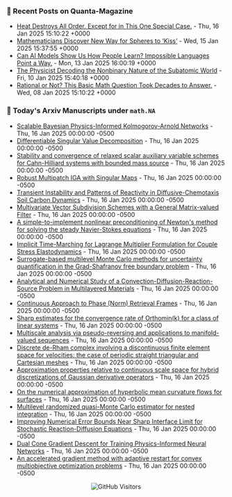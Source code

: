 ### 📝 Recent Posts on Quanta-Magazine
<!-- quanta starts -->
* <a href="https://www.quantamagazine.org/heat-destroys-all-order-except-for-in-this-one-special-case-20250116/">Heat Destroys All Order. Except for in This One Special Case.</a> - Thu, 16 Jan 2025 15:10:22 +0000
* <a href="https://www.quantamagazine.org/mathematicians-discover-new-way-for-spheres-to-kiss-20250115/">Mathematicians Discover New Way for Spheres to ‘Kiss’</a> - Wed, 15 Jan 2025 15:37:55 +0000
* <a href="https://www.quantamagazine.org/can-ai-models-show-us-how-people-learn-impossible-languages-point-a-way-20250113/">Can AI Models Show Us How People Learn? Impossible Languages Point a Way.</a> - Mon, 13 Jan 2025 16:00:19 +0000
* <a href="https://www.quantamagazine.org/the-physicist-decoding-the-nonbinary-nature-of-the-subatomic-world-20250110/">The Physicist Decoding the Nonbinary Nature of the Subatomic World</a> - Fri, 10 Jan 2025 15:40:18 +0000
* <a href="https://www.quantamagazine.org/rational-or-not-this-basic-math-question-took-decades-to-answer-20250108/">Rational or Not? This Basic Math Question Took Decades to Answer.</a> - Wed, 08 Jan 2025 15:10:22 +0000
<!-- quanta ends -->


### 📝 Today's Arxiv Manuscripts under ``math.NA``
<!-- arxiv-math-na starts -->
* <a href="https://arxiv.org/abs/2501.08501">Scalable Bayesian Physics-Informed Kolmogorov-Arnold Networks</a> - Thu, 16 Jan 2025 00:00:00 -0500
* <a href="https://arxiv.org/abs/2501.08522">Differentiable Singular Value Decomposition</a> - Thu, 16 Jan 2025 00:00:00 -0500
* <a href="https://arxiv.org/abs/2501.08543">Stability and convergence of relaxed scalar auxiliary variable schemes for Cahn-Hilliard systems with bounded mass source</a> - Thu, 16 Jan 2025 00:00:00 -0500
* <a href="https://arxiv.org/abs/2501.08749">Robust Multipatch IGA with Singular Maps</a> - Thu, 16 Jan 2025 00:00:00 -0500
* <a href="https://arxiv.org/abs/2501.08757">Transient Instability and Patterns of Reactivity in Diffusive-Chemotaxis Soil Carbon Dynamics</a> - Thu, 16 Jan 2025 00:00:00 -0500
* <a href="https://arxiv.org/abs/2501.08817">Multivariate Vector Subdivision Schemes with a General Matrix-valued Filter</a> - Thu, 16 Jan 2025 00:00:00 -0500
* <a href="https://arxiv.org/abs/2501.08855">A simple-to-implement nonlinear preconditioning of Newton's method for solving the steady Navier-Stokes equations</a> - Thu, 16 Jan 2025 00:00:00 -0500
* <a href="https://arxiv.org/abs/2501.08954">Implicit Time-Marching for Lagrange Multiplier Formulation for Couple Stress Elastodynamics</a> - Thu, 16 Jan 2025 00:00:00 -0500
* <a href="https://arxiv.org/abs/2501.08482">Surrogate-based multilevel Monte Carlo methods for uncertainty quantification in the Grad-Shafranov free boundary problem</a> - Thu, 16 Jan 2025 00:00:00 -0500
* <a href="https://arxiv.org/abs/2501.08489">Analytical and Numerical Study of a Convection-Diffusion-Reaction-Source Problem in Multilayered Materials</a> - Thu, 16 Jan 2025 00:00:00 -0500
* <a href="https://arxiv.org/abs/2501.08927">Continuous Approach to Phase (Norm) Retrieval Frames</a> - Thu, 16 Jan 2025 00:00:00 -0500
* <a href="https://arxiv.org/abs/1109.2669">Sharp estimates for the convergence rate of Orthomin(k) for a class of linear systems</a> - Thu, 16 Jan 2025 00:00:00 -0500
* <a href="https://arxiv.org/abs/2305.06261">Multiscale analysis via pseudo-reversing and applications to manifold-valued sequences</a> - Thu, 16 Jan 2025 00:00:00 -0500
* <a href="https://arxiv.org/abs/2404.19545">Discrete de-Rham complex involving a discontinuous finite element space for velocities: the case of periodic straight triangular and Cartesian meshes</a> - Thu, 16 Jan 2025 00:00:00 -0500
* <a href="https://arxiv.org/abs/2405.05095">Approximation properties relative to continuous scale space for hybrid discretizations of Gaussian derivative operators</a> - Thu, 16 Jan 2025 00:00:00 -0500
* <a href="https://arxiv.org/abs/2410.17719">On the numerical approximation of hyperbolic mean curvature flows for surfaces</a> - Thu, 16 Jan 2025 00:00:00 -0500
* <a href="https://arxiv.org/abs/2412.07723">Multilevel randomized quasi-Monte Carlo estimator for nested integration</a> - Thu, 16 Jan 2025 00:00:00 -0500
* <a href="https://arxiv.org/abs/2412.12604">Improving Numerical Error Bounds Near Sharp Interface Limit for Stochastic Reaction-Diffusion Equations</a> - Thu, 16 Jan 2025 00:00:00 -0500
* <a href="https://arxiv.org/abs/2409.18426">Dual Cone Gradient Descent for Training Physics-Informed Neural Networks</a> - Thu, 16 Jan 2025 00:00:00 -0500
* <a href="https://arxiv.org/abs/2501.07863">An accelerated gradient method with adaptive restart for convex multiobjective optimization problems</a> - Thu, 16 Jan 2025 00:00:00 -0500
<!-- arxiv-math-na ends -->

<div align="center">
  
![GitHub Visitors](https://api.visitorbadge.io/api/visitors?path=https%3A%2F%2Fgithub.com%2Flowrank&label=profile%20views&labelColor=%231e1e2e&countColor=%23cba6f7)



</div>
